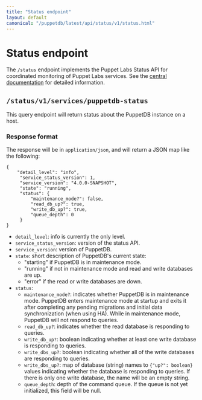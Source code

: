 ```yaml
---
title: "Status endpoint"
layout: default
canonical: "/puppetdb/latest/api/status/v1/status.html"
---
```


# Status endpoint

[curl]: ../curl.markdown#using-curl-from-localhost-non-sslhttp
[status-api]: https://puppet.com/docs/pe/latest/status_api.html

The `/status` endpoint implements the Puppet Labs Status API for coordinated
monitoring of Puppet Labs services. See the [central documentation][status-api]
for detailed information.

## `/status/v1/services/puppetdb-status`

This query endpoint will return status about the PuppetDB instance on a host.

### Response format

The response will be in `application/json`, and will return a JSON map like the
following:

    {
        "detail_level": "info",
         "service_status_version": 1,
         "service_version": "4.0.0-SNAPSHOT",
         "state": "running",
         "status": {
             "maintenance_mode?": false,
             "read_db_up?": true,
             "write_db_up?": true,
             "queue_depth": 0
         }
    }

* `detail_level`: info is currently the only level.
* `service_status_version`: version of the status API.
* `service_version`: version of PuppetDB.
* `state`: short description of PuppetDB's current state:
    * "starting" if PuppetDB is in maintenance mode.
    * "running" if not in maintenance mode and read and write databases are up.
    * "error" if the read or write databases are down.
* `status`:
    * `maintenance_mode?`: indicates whether PuppetDB is in maintenance mode.
    PuppetDB enters maintenance mode at startup and exits it after completing any
    pending migrations and initial data synchronization (when using HA).
    While in maintenance mode, PuppetDB will not respond to queries.
    * `read_db_up?`: indicates whether the read database is responding to queries.
    * `write_db_up?`: boolean indicating whether at least one write
      database is responding to queries.
    * `write_dbs_up?`: boolean indicating whether all of the write
      databases are responding to queries.
    * `write_dbs_up?`: map of database (string) names to `{"up?":
      boolean}` values indicating whether the database is responding
      to queries.  If there is only one write database, the name will
      be an empty string.
    * `queue_depth`: depth of the command queue. If the queue is not yet
      initialized, this field will be null.

